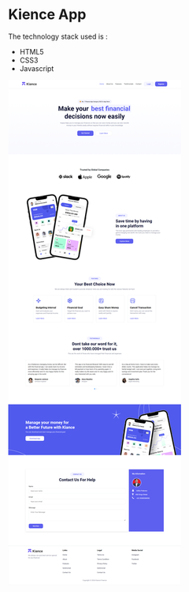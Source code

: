# Kience App
The technology stack used is :
- HTML5
- CSS3
- Javascript

![Screen Shot](https://github.com/aditiaprabowo3/Kiance/blob/main/assets/ss.png)
